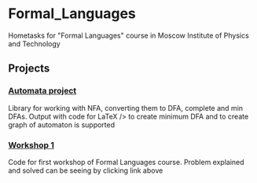# Formal_Languages
Hometasks for "Formal Languages" course in Moscow Institute of Physics and Technology


## Projects
### [Automata project](https://github.com/KushneryukSergey/Formal_Languages/tree/main/automata)
Library for working with NFA, converting them to DFA, complete and min DFAs. Output with code for LaTeX />  to create minimum DFA and to create graph of automaton is supported

### [Workshop 1](https://github.com/KushneryukSergey/Formal_Languages/tree/workshop1/workshop1)
Code for first workshop of Formal Languages course. Problem explained and solved can be seeing by clicking link above
